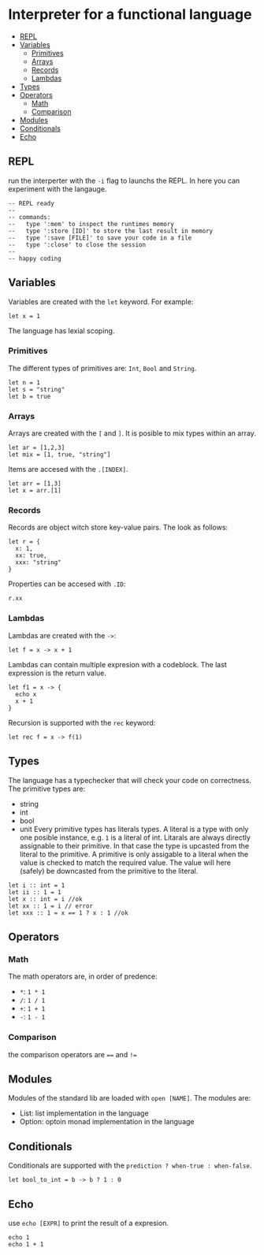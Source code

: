 # Interpreter for a functional language

* [REPL](#repl)
* [Variables](#variables)
  * [Primitives](#primitives)
  * [Arrays](#arrays)
  * [Records](#records)
  * [Lambdas](#lambdas)
* [Types](#types)
* [Operators](#operators)
  * [Math](#math)
  * [Comparison](#comparison)
* [Modules](#modules)
* [Conditionals](#Conditionals)
* [Echo](#echo)

## REPL
run the interperter with the `-i` flag to launchs the REPL. In here you can experiment with the langauge.
```
-- REPL ready
--
-- commands:
--   type ':mem' to inspect the runtimes memory
--   type ':store [ID]' to store the last result in memory 
--   type ':save [FILE]' to save your code in a file 
--   type ':close' to close the session 
--
-- happy coding
```

## Variables
Variables are created with the `let` keyword. For example:
```
let x = 1
```
The language has lexial scoping. 

### Primitives
The different types of primitives are: `Int`, `Bool` and `String`.
```
let n = 1
let s = "string"
let b = true
```

### Arrays
Arrays are created with the `[` and `]`. It is posible to mix types within an array.
```
let ar = [1,2,3]
let mix = [1, true, "string"]
```
Items are accesed with the `.[INDEX]`.
```
let arr = [1,3]
let x = arr.[1]
``` 

### Records
Records are object witch store key-value pairs. The look as follows:
```
let r = {
  x: 1,
  xx: true,
  xxx: "string"
}
```
Properties can be accesed with `.ID`:
```
r.xx
```

### Lambdas
Lambdas are created with the `->`:
```
let f = x -> x + 1
```
Lambdas can contain multiple expresion with a codeblock. The last expression is the return value.
```
let f1 = x -> {
  echo x
  x + 1
}
```
Recursion is supported with the `rec` keyword:
```
let rec f = x -> f(1)
```

## Types
The language has a typechecker that will check your code on correctness. The primitive types are:
* string
* int
* bool
* unit
Every primitive types has literals types. A literal is a type with only one posible instance, e.g. `1` is a literal of int. Litarals are always directly assignable to their primitive. In that case the type is upcasted from the literal to the primitive. A primitive is only assigable to a literal when the value is checked to match the required value. The value will here (safely) be downcasted from the primitive to the literal.
```
let i :: int = 1
let ii :: 1 = 1
let x :: int = i //ok
let xx :: 1 = i // error
let xxx :: 1 = x == 1 ? x : 1 //ok
```

## Operators

### Math
The math operators are, in order of predence:
* `*`: `1 * 1`
* `/`: `1 / 1`
* `+`: `1 + 1`
* `-`: `1 - 1`

### Comparison
the comparison operators are `==` and `!=`

## Modules
Modules of the standard lib are loaded with `open [NAME]`. The modules are:
* List: list implementation in the language
* Option: optoin monad implementation in the language

## Conditionals
Conditionals are supported with the `prediction ? when-true : when-false`.
```
let bool_to_int = b -> b ? 1 : 0
```

## Echo
use `echo [EXPR]` to print the result of a expresion.
```
echo 1
echo 1 + 1
```